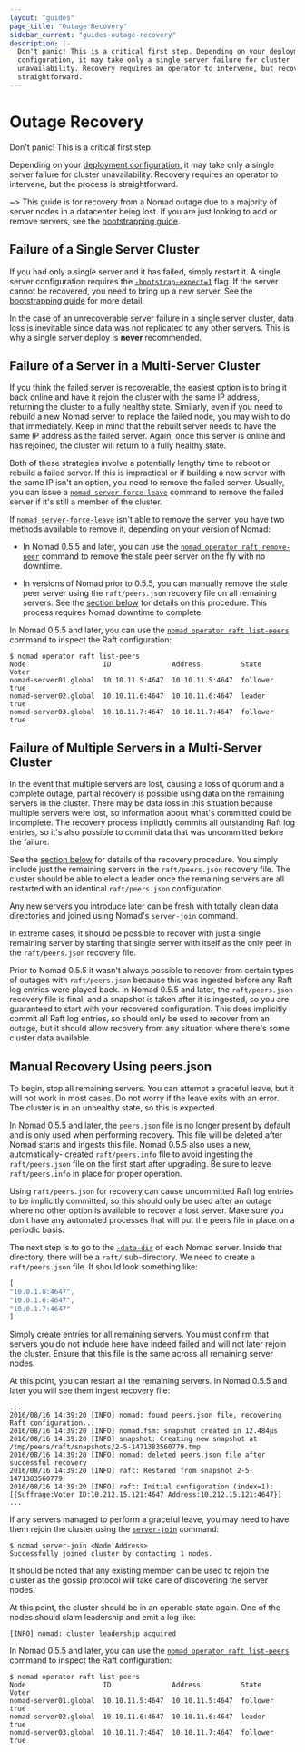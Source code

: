 ```yaml
---
layout: "guides"
page_title: "Outage Recovery"
sidebar_current: "guides-outage-recovery"
description: |-
  Don't panic! This is a critical first step. Depending on your deployment
  configuration, it may take only a single server failure for cluster
  unavailability. Recovery requires an operator to intervene, but recovery is
  straightforward.
---
```


# Outage Recovery

Don't panic! This is a critical first step.

Depending on your
[deployment configuration](/docs/internals/consensus.html#deployment_table), it
may take only a single server failure for cluster unavailability. Recovery
requires an operator to intervene, but the process is straightforward.

~> This guide is for recovery from a Nomad outage due to a majority
of server nodes in a datacenter being lost. If you are just looking to
add or remove servers, see the [bootstrapping
guide](/guides/cluster/bootstrapping.html).

## Failure of a Single Server Cluster

If you had only a single server and it has failed, simply restart it. A
single server configuration requires the
[`-bootstrap-expect=1`](/docs/agent/configuration/server.html#bootstrap_expect)
flag. If the server cannot be recovered, you need to bring up a new
server. See the [bootstrapping guide](/guides/cluster/bootstrapping.html)
for more detail.

In the case of an unrecoverable server failure in a single server cluster, data
loss is inevitable since data was not replicated to any other servers. This is
why a single server deploy is **never** recommended.

## Failure of a Server in a Multi-Server Cluster

If you think the failed server is recoverable, the easiest option is to bring
it back online and have it rejoin the cluster with the same IP address, returning
the cluster to a fully healthy state. Similarly, even if you need to rebuild a
new Nomad server to replace the failed node, you may wish to do that immediately.
Keep in mind that the rebuilt server needs to have the same IP address as the failed
server. Again, once this server is online and has rejoined, the cluster will return
to a fully healthy state.

Both of these strategies involve a potentially lengthy time to reboot or rebuild
a failed server. If this is impractical or if building a new server with the same
IP isn't an option, you need to remove the failed server. Usually, you can issue
a [`nomad server-force-leave`](/docs/commands/server-force-leave.html) command
to remove the failed server if it's still a member of the cluster.

If [`nomad server-force-leave`](/docs/commands/server-force-leave.html) isn't
able to remove the server, you have two methods available to remove it,
depending on your version of Nomad:

* In Nomad 0.5.5 and later, you can use the [`nomad operator raft
  remove-peer`](/docs/commands/operator-raft-remove-peer.html) command to remove
  the stale peer server on the fly with no downtime.

* In versions of Nomad prior to 0.5.5, you can manually remove the stale peer
server using the `raft/peers.json` recovery file on all remaining servers. See
the [section below](#peers.json) for details on this procedure. This process
requires Nomad downtime to complete.

In Nomad 0.5.5 and later, you can use the [`nomad operator raft
list-peers`](/docs/commands/operator-raft-list-peers.html) command to inspect
the Raft configuration:

```
$ nomad operator raft list-peers
Node                   ID               Address          State     Voter
nomad-server01.global  10.10.11.5:4647  10.10.11.5:4647  follower  true
nomad-server02.global  10.10.11.6:4647  10.10.11.6:4647  leader    true
nomad-server03.global  10.10.11.7:4647  10.10.11.7:4647  follower  true
```

## Failure of Multiple Servers in a Multi-Server Cluster

In the event that multiple servers are lost, causing a loss of quorum and a
complete outage, partial recovery is possible using data on the remaining
servers in the cluster. There may be data loss in this situation because multiple
servers were lost, so information about what's committed could be incomplete.
The recovery process implicitly commits all outstanding Raft log entries, so
it's also possible to commit data that was uncommitted before the failure.

See the [section below](#peers.json) for details of the recovery procedure. You
simply include just the remaining servers in the `raft/peers.json` recovery file.
The cluster should be able to elect a leader once the remaining servers are all
restarted with an identical `raft/peers.json` configuration.

Any new servers you introduce later can be fresh with totally clean data directories
and joined using Nomad's `server-join` command.

In extreme cases, it should be possible to recover with just a single remaining
server by starting that single server with itself as the only peer in the
`raft/peers.json` recovery file.

Prior to Nomad 0.5.5 it wasn't always possible to recover from certain
types of outages with `raft/peers.json` because this was ingested before any Raft
log entries were played back. In Nomad 0.5.5 and later, the `raft/peers.json`
recovery file is final, and a snapshot is taken after it is ingested, so you are
guaranteed to start with your recovered configuration. This does implicitly commit
all Raft log entries, so should only be used to recover from an outage, but it
should allow recovery from any situation where there's some cluster data available.

<a name="peers.json"></a>
## Manual Recovery Using peers.json

To begin, stop all remaining servers. You can attempt a graceful leave,
but it will not work in most cases. Do not worry if the leave exits with an
error. The cluster is in an unhealthy state, so this is expected.

In Nomad 0.5.5 and later, the `peers.json` file is no longer present
by default and is only used when performing recovery. This file will be deleted
after Nomad starts and ingests this file. Nomad 0.5.5 also uses a new, automatically-
created `raft/peers.info` file to avoid ingesting the `raft/peers.json` file on the
first start after upgrading. Be sure to leave `raft/peers.info` in place for proper
operation.

Using `raft/peers.json` for recovery can cause uncommitted Raft log entries to be
implicitly committed, so this should only be used after an outage where no
other option is available to recover a lost server. Make sure you don't have
any automated processes that will put the peers file in place on a
periodic basis.

The next step is to go to the
[`-data-dir`](/docs/agent/configuration/index.html#data_dir) of each Nomad
server. Inside that directory, there will be a `raft/` sub-directory. We need to
create a `raft/peers.json` file. It should look something like:

```javascript
[
"10.0.1.8:4647",
"10.0.1.6:4647",
"10.0.1.7:4647"
]
```

Simply create entries for all remaining servers. You must confirm
that servers you do not include here have indeed failed and will not later
rejoin the cluster. Ensure that this file is the same across all remaining
server nodes.

At this point, you can restart all the remaining servers. In Nomad 0.5.5 and
later you will see them ingest recovery file:

```text
...
2016/08/16 14:39:20 [INFO] nomad: found peers.json file, recovering Raft configuration...
2016/08/16 14:39:20 [INFO] nomad.fsm: snapshot created in 12.484µs
2016/08/16 14:39:20 [INFO] snapshot: Creating new snapshot at /tmp/peers/raft/snapshots/2-5-1471383560779.tmp
2016/08/16 14:39:20 [INFO] nomad: deleted peers.json file after successful recovery
2016/08/16 14:39:20 [INFO] raft: Restored from snapshot 2-5-1471383560779
2016/08/16 14:39:20 [INFO] raft: Initial configuration (index=1): [{Suffrage:Voter ID:10.212.15.121:4647 Address:10.212.15.121:4647}]
...
```

If any servers managed to perform a graceful leave, you may need to have them
rejoin the cluster using the [`server-join`](/docs/commands/server-join.html) command:

```text
$ nomad server-join <Node Address>
Successfully joined cluster by contacting 1 nodes.
```

It should be noted that any existing member can be used to rejoin the cluster
as the gossip protocol will take care of discovering the server nodes.

At this point, the cluster should be in an operable state again. One of the
nodes should claim leadership and emit a log like:

```text
[INFO] nomad: cluster leadership acquired
```

In Nomad 0.5.5 and later, you can use the [`nomad operator raft
list-peers`](/docs/commands/operator-raft-list-peers.html) command to inspect
the Raft configuration:

```
$ nomad operator raft list-peers
Node                   ID               Address          State     Voter
nomad-server01.global  10.10.11.5:4647  10.10.11.5:4647  follower  true
nomad-server02.global  10.10.11.6:4647  10.10.11.6:4647  leader    true
nomad-server03.global  10.10.11.7:4647  10.10.11.7:4647  follower  true
```
